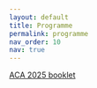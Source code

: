 ```yaml
---
layout: default
title: Programme
permalink: programme
nav_order: 10
nav: true
---
```


[ACA 2025 booklet](../assets/booklet.pdf)

<object data="../assets/ACA2025_Programme.pdf" width="1000" height="1000" type='application/pdf'></object>

<object data="../assets/by_day.pdf" width="1000" height="1000" type='application/pdf'></object>

<object data="../assets/by_room.pdf" width="1000" height="1000" type='application/pdf'></object>
